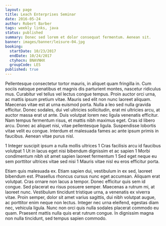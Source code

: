 ```yaml
---
layout: page
title: Leach Enterprises Seminar
date: 2016-05-24
author: Robert Barber
tags: weekly links, java
status: published
summary: Donec sed lorem et dolor consequat fermentum. Aenean sit.
banner: images/banner/leisure-04.jpg
booking:
  startDate: 10/23/2017
  endDate: 10/24/2017
  ctyhocn: BNAVNHX
  groupCode: LES
published: true
---
```

Pellentesque consectetur tortor mauris, in aliquet quam fringilla in. Cum sociis natoque penatibus et magnis dis parturient montes, nascetur ridiculus mus. Curabitur vel tellus vel lectus congue tempus. Proin auctor orci urna, ac mattis ipsum pretium vitae. Mauris sed elit non nunc laoreet aliquam. Maecenas vitae est at urna euismod porta. Nulla a leo sed nulla gravida efficitur. Donec sodales, dui vel ultricies sollicitudin, erat mi ultricies arcu, at auctor massa erat ut ante. Duis volutpat lorem nec ligula venenatis efficitur. Nam tempus fermentum risus, et mattis nibh maximus eget. Cras id libero arcu. Donec ac aliquet nisi, vitae pellentesque ligula. Suspendisse lobortis vitae velit eu congue. Interdum et malesuada fames ac ante ipsum primis in faucibus. Aenean vitae purus nisl.

1 Integer suscipit ipsum a nulla mollis ultrices
1 Cras facilisis arcu id faucibus volutpat
1 Ut in lacus eget nisi bibendum dignissim et ac sapien
1 Morbi condimentum nibh sit amet sapien laoreet fermentum
1 Sed eget neque eu sem porttitor ultrices vitae sed nisi
1 Mauris vitae nisl eu eros efficitur porta.

Etiam quis malesuada ex. Etiam sapien dui, vestibulum in ex sed, laoreet bibendum est. Phasellus rhoncus cursus nunc eget accumsan. Aliquam erat volutpat. Cras ornare non lacus a tempor. Donec efficitur quis sem id congue. Sed placerat eu risus posuere semper. Maecenas a rutrum mi, at laoreet nunc. Vestibulum tincidunt tristique urna, a venenatis ex viverra vitae. Proin semper, dolor sit amet varius sagittis, dui nibh volutpat augue, ac porttitor enim neque non lectus. Integer nec urna eleifend, egestas diam nec, vehicula ligula. Nunc non orci quis nulla sodales placerat commodo eu quam. Praesent mattis nulla quis erat rutrum congue. In dignissim magna non nulla tincidunt, sed tempus sapien commodo.
